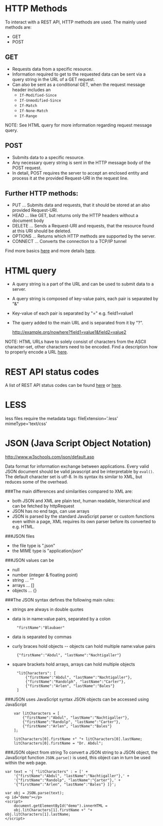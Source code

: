 HTTP Methods
============
To interact with a REST API, HTTP methods are used. The mainly used methods are:

- GET
- POST 

## GET
- Requests data from a specific resource.
- Information required to get to the requested data can be sent via a query string in the URL of a GET request.
- Can also be sent as a conditional GET, when the request message header includes an
    - `If-Modified-Since`
    - `If-Unmodified-Since`
    - `If-Match`
    - `If-None-Match`
    - `If-Range`

NOTE: See HTML query for more information regarding request message query.

## POST
- Submits data to a specific resource.
- Any necessary query string is sent in the HTTP message body of the POST request.
- In detail, POST requires the server to accept an enclosed entity and process it at the
    provided Request-URI in the request line.

## Further HTTP methods:
- PUT       ... Submits data and requests, that it should be stored at an also provided Request-URI.
- HEAD      ... like GET, but returns only the HTTP headers without a document body
- DELETE    ... Sends a Request-URI and requests, that the resource found at this URI should be deleted.
- OPTIONS   ... Returns which HTTP methods are supported by the server.
- CONNECT   ... Converts the connection to a TCP/IP tunnel

Find more basics [here](http://www.w3schools.com/tags/ref_httpmethods.asp)
and more details [here](https://www.w3.org/Protocols/rfc2616/rfc2616-sec9.html).

HTML query
==========

- A query string is a part of the URL and can be used to submit data to a server.
- A query string is composed of key-value pairs, each pair is separated by "&"
- Key-value of each pair is separated by "=" e.g. field1=value1
- The query added to the main URL and is separated from it by "?".

    http://example.org/nowhere?field1=value1&field2=value2

NOTE: HTML URLs have to solely consist of characters from the ASCII character-set, other characters need to be encoded.
Find a description how to properly encode a URL [here](http://www.w3schools.com/tags/ref_urlencode.asp).


REST API status codes
=====================

A list of REST API status codes can be found [here](http://www.restapitutorial.com/httpstatuscodes.html)
or [here](http://www.w3schools.com/tags/ref_httpmessages.asp).


LESS
====

less files require the metadata tags:
    fileExtension='.less'
    mimeType='text/css'


JSON (Java Script Object Notation)
==================================
http://www.w3schools.com/json/default.asp

Data format for information exchange between applications. Every valid JSON document should be valid javascript
and be interpretable by `eval()`. The default character set is utf-8.
In its syntax its similar to XML, but reduces some of the overhead.


###The main differences and similarities compared to XML are:
- both JSON and XML are plain text, human readable, hierarchical and can be fetched by httpRequest
- JSON has no end tags, can use arrays
- JSON is parsed by the standard JavaScript parser or custom functions even within a page,
XML requires its own parser before its converted to e.g. HTML.

###JSON files
- the file type is ".json"
- the MIME type is "application/json"


###JSON values can be
- null
- number (integer & floating point)
- string ... ""
- arrays ... []
- objects ... {}


###The JSON syntax defines the following main rules:
- strings are always in double quotes
- data is in name:value pairs, separated by a colon

        "firstName":"Blaubaer"

- data is separated by commas
- curly braces hold objects -- objects can hold multiple name:value pairs

        {"firstName":"Abdul", "lastName":"Nachtigaller"}

- square brackets hold arrays, arrays can hold multiple objects

        "litCharacters": [
            {"firstName":"Abdul", "lastName":"Nachtigaller"},
            {"firstName":"Randolph", "lastName":"Carter"},
            {"firstName":"Arlen", "lastName":"Bales"}
        ]


###JSON uses JavaScript syntax
JSON objects can be accessed using JavaScript

        var litCharacters = [
            {"firstName":"Abdul", "lastName":"Nachtigaller"},
            {"firstName":"Randolp", "lastName":"Carter"},
            {"firstName":"Arlen", "lastName":"Bales"}
        ];

        litCharacters[0].firstName +" "+ litCharacters[0].lastName;
        litCharacters[0].firstName = "Dr. Abdul";


###JSON object from string
To convert a JSON string to a JSON object, the JavaScript function `JSON.parse()` is used,
this object can in turn be used within the web page.

    var text = '{ "litCharacters" : = [' +
        '{"firstName":"Abdul", "lastName":"Nachtigaller"},' +
        '{"firstName":"Randolp", "lastName":"Carter"},' +
        '{"firstName":"Arlen", "lastName":"Bales"} ]}';

    var obj = JSON.parse(text);
    <p id="demo"></p>
    <script>
        document.getElementById("demo").innerHTML =
        obj.litCharacters[1].firstName +" "+ obj.litCharacters[1].lastName;
    </script>
